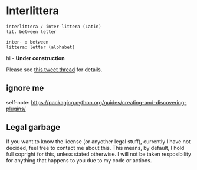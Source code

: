 # Interlittera

```
interlittera / inter-littera (Latin)
lit. between letter

inter- : between
littera: letter (alphabet)
```

hi - **Under construction**

Please see [this tweet thread](https://twitter.com/_GoodClover_/status/1314891635927416833) for details.

## ignore me

self-note: https://packaging.python.org/guides/creating-and-discovering-plugins/

## Legal garbage

If you want to know the license (or anyother legal stuff), currently I have not decided, feel free to contact me about this.
This means, by default, I hold full copright for this, unless stated otherwise.
I will not be taken resposibility for anything that happens to you due to my code or actions.
